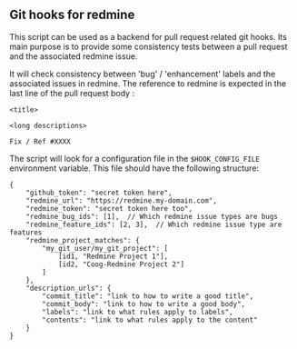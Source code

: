 ## Git hooks for redmine

This script can be used as a backend for pull request related git hooks. Its
main purpose is to provide some consistency tests between a pull request and
the associated redmine issue.

It will check consistency between 'bug' / 'enhancement' labels and the
associated issues in redmine. The reference to redmine is expected in the last
line of the pull request body :

```
<title>

<long descriptions>

Fix / Ref #XXXX
```

The script will look for a configuration file in the `$HOOK_CONFIG_FILE`
environment variable. This file should have the following structure:

```
{
    "github_token": "secret token here",
    "redmine_url": "https://redmine.my-domain.com",
    "redmine_token": "secret token here too",
    "redmine_bug_ids": [1],  // Which redmine issue types are bugs
    "redmine_feature_ids": [2, 3],  // Which redmine issue type are features
    "redmine_project_matches": {
        "my_git_user/my_git_project": [
            [id1, "Redmine Project 1"],
            [id2, "Coog-Redmine Project 2"]
        ]
    },
    "description_urls": {
        "commit_title": "link to how to write a good title",
        "commit_body": "link to how to write a good body",
        "labels": "link to what rules apply to labels",
        "contents": "link to what rules apply to the content"
    }
}
```
